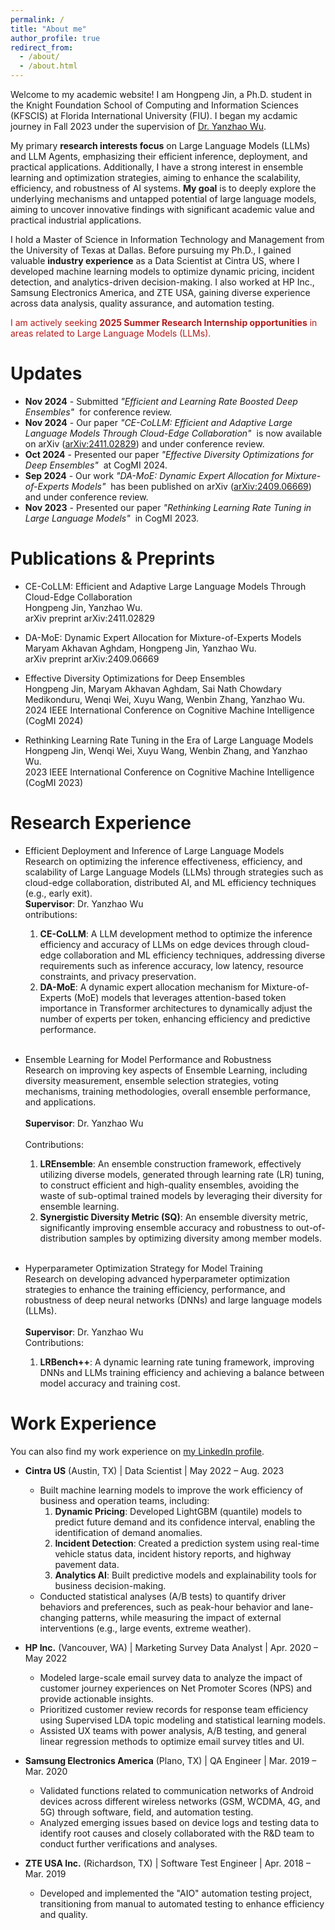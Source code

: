 ```yaml
---
permalink: /
title: "About me"
author_profile: true
redirect_from: 
  - /about/
  - /about.html
---
```


Welcome to my academic website!  I am Hongpeng Jin, a Ph.D. student in the Knight Foundation School of Computing and Information Sciences (KFSCIS) at Florida International University (FIU). I began my acdamic journey in Fall 2023 under the supervision of [Dr. Yanzhao Wu](https://yanzhaowu.me/). 

My primary **research interests focus** on Large Language Models (LLMs) and LLM Agents, emphasizing their efficient inference, deployment, and practical applications. Additionally, I have a strong interest in ensemble learning and optimization strategies, aiming to enhance the scalability, efficiency, and robustness of AI systems. **My goal** is to deeply explore the underlying mechanisms and untapped potential of large language models, aiming to uncover innovative findings with significant academic value and practical industrial applications.

I hold a Master of Science in Information Technology and Management from the University of Texas at Dallas. Before pursuing my Ph.D., I gained valuable **industry experience** as a Data Scientist at Cintra US, where I developed machine learning models to optimize dynamic pricing, incident detection, and analytics-driven decision-making. I also worked at HP Inc., Samsung Electronics America, and ZTE USA, gaining diverse experience across data analysis, quality assurance, and automation testing.

<span style="color: #B31B1B;">I am actively seeking **2025 Summer Research Internship opportunities** in areas related to Large Language Models (LLMs).</span>

Updates
======
- **Nov 2024** - Submitted *"Efficient and Learning Rate Boosted Deep Ensembles"* &nbsp;for conference review. 
- **Nov 2024** - Our paper *"CE-CoLLM: Efficient and Adaptive Large Language Models Through Cloud-Edge Collaboration"* &nbsp;is now available on arXiv ([arXiv:2411.02829](https://arxiv.org/abs/2411.02829)) and under conference review.
- **Oct 2024** - Presented our paper *"Effective Diversity Optimizations for Deep Ensembles"* &nbsp;at CogMI 2024.  
- **Sep 2024** - Our work *"DA-MoE: Dynamic Expert Allocation for Mixture-of-Experts Models"* &nbsp;has been published on arXiv ([arXiv:2409.06669](https://arxiv.org/abs/2409.06669)) and under conference review.
- **Nov 2023** - Presented our paper *"Rethinking Learning Rate Tuning in Large Language Models"* &nbsp;in CogMI 2023.  



Publications & Preprints
======
* CE-CoLLM: Efficient and Adaptive Large Language Models Through Cloud-Edge Collaboration<br>
  Hongpeng Jin, Yanzhao Wu.<br>
  arXiv preprint arXiv:2411.02829

* DA-MoE: Dynamic Expert Allocation for Mixture-of-Experts Models<br>
  Maryam Akhavan Aghdam, Hongpeng Jin, Yanzhao Wu.<br>
  arXiv preprint arXiv:2409.06669

* Effective Diversity Optimizations for Deep Ensembles<br>
  Hongpeng Jin, Maryam Akhavan Aghdam, Sai Nath Chowdary Medikonduru, Wenqi Wei, Xuyu Wang, Wenbin Zhang, Yanzhao Wu.<br>
  2024 IEEE International Conference on Cognitive Machine Intelligence (CogMI 2024)

* Rethinking Learning Rate Tuning in the Era of Large Language Models<br>
  Hongpeng Jin, Wenqi Wei, Xuyu Wang, Wenbin Zhang, and Yanzhao Wu.<br>
  2023 IEEE International Conference on Cognitive Machine Intelligence (CogMI 2023)


Research Experience
======

* Efficient Deployment and Inference of Large Language Models<br>
  Research on optimizing the inference effectiveness, efficiency, and scalability of Large Language Models (LLMs) through strategies such as cloud-edge collaboration, distributed AI, and ML efficiency techniques (e.g., early exit).<br>
  **Supervisor**: Dr. Yanzhao Wu<br>
  ontributions:<br>
  1. **CE-CoLLM**: A LLM development method to optimize the inference efficiency and accuracy of LLMs on edge devices through cloud-edge collaboration and ML efficiency techniques, addressing diverse requirements such as inference accuracy, low latency, resource constraints, and privacy preservation.
  2. **DA-MoE**: A dynamic expert allocation mechanism for Mixture-of-Experts (MoE) models that leverages attention-based token importance in Transformer architectures to dynamically adjust the number of experts per token, enhancing efficiency and predictive performance.<br><br>


* Ensemble Learning for Model Performance and Robustness<br>
  Research on improving key aspects of Ensemble Learning, including diversity measurement, ensemble selection strategies, voting mechanisms, training methodologies, overall ensemble performance, and applications.<br>  
  **Supervisor**: Dr. Yanzhao Wu<br>  
  Contributions:<br>
  1. **LREnsemble**: An ensemble construction framework, effectively utilizing diverse models, generated through learning rate (LR) tuning, to construct efficient and high-quality ensembles, avoiding the waste of sub-optimal trained models by leveraging their diversity for ensemble learning.
  2. **Synergistic Diversity Metric (SQ)**: An ensemble diversity metric, significantly improving ensemble accuracy and robustness to out-of-distribution samples by optimizing diversity among member models.<br><br>


* Hyperparameter Optimization Strategy for Model Training<br>
  Research on developing advanced hyperparameter optimization strategies to enhance the training efficiency, performance, and robustness of deep neural networks (DNNs) and large language models (LLMs).<br>  
  **Supervisor**: Dr. Yanzhao Wu<br>
  Contributions:<br>
  1. **LRBench++**: A dynamic learning rate tuning framework, improving DNNs and LLMs training efficiency and achieving a balance between model accuracy and training cost.


Work Experience
======
You can also find my work experience on [my LinkedIn profile](https://www.linkedin.com/in/hongpeng-jin/).

* **Cintra US** (Austin, TX) \| Data Scientist \| May 2022 – Aug. 2023 
  * Built machine learning models to improve the work efficiency of business and operation teams, including:  
    1. **Dynamic Pricing**: Developed LightGBM (quantile) models to predict future demand and its confidence interval, enabling the identification of demand anomalies.  
    2. **Incident Detection**: Created a prediction system using real-time vehicle status data, incident history reports, and highway pavement data.  
    3. **Analytics AI**: Built predictive models and explainability tools for business decision-making.  
  * Conducted statistical analyses (A/B tests) to quantify driver behaviors and preferences, such as peak-hour behavior and lane-changing patterns, while measuring the impact of external interventions (e.g., large events, extreme weather).

* **HP Inc.** (Vancouver, WA) \| Marketing Survey Data Analyst \| Apr. 2020 – May 2022 
  * Modeled large-scale email survey data to analyze the impact of customer journey experiences on Net Promoter Scores (NPS) and provide actionable insights.  
  * Prioritized customer review records for response team efficiency using Supervised LDA topic modeling and statistical learning models.  
  * Assisted UX teams with power analysis, A/B testing, and general linear regression methods to optimize email survey titles and UI.

* **Samsung Electronics America** (Plano, TX) \| QA Engineer \| Mar. 2019 – Mar. 2020
  * Validated functions related to communication networks of Android devices across different wireless networks (GSM, WCDMA, 4G, and 5G) through software, field, and automation testing.
  * Analyzed emerging issues based on device logs and testing data to identify root causes and closely collaborated with the R&D team to conduct further verifications and analyses.

* **ZTE USA Inc.** (Richardson, TX) \| Software Test Engineer \| Apr. 2018 – Mar. 2019 
  * Developed and implemented the "AIO" automation testing project, transitioning from manual to automated testing to enhance efficiency and quality.